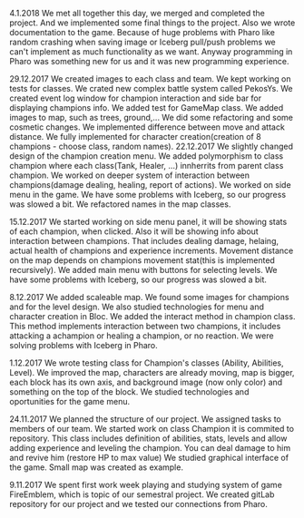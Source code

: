 4.1.2018
    We met all together this day, we merged and completed the project. And we implemented some final things to the project. Also we wrote documentation to the game.
    Because of huge problems with Pharo like random crashing when saving image or Iceberg pull/push problems we can't implement as much functionality as we want.
    Anyway programming in Pharo was something new for us and it was new programming experience.

29.12.2017
    We created images to each class and team. We kept working on tests for classes.
    We crated new complex battle system called PekosYs. We created event log window for champion interaction and side bar for displaying champions info.
    We added test for GameMap class. We added images to map, such as trees, ground,... We did some refactoring and some cosmetic changes.
    We implemented difference between move and attack distance. We fully implemented for character creation(creation of 8 champions - choose class, random names).
22.12.2017
    We slightly changed design of the champion creation menu. We added polymorphism to class champion where each class(Tank, Healer, ...) innherrits from parent class champion.
    We worked on deeper system of interaction between champions(damage dealing, healing, report of actions). We worked on side menu in the game. 
    We have some problems with Iceberg, so our progress was slowed a bit. We refactored names in the map classes. 

15.12.2017
    We started working on side menu panel, it will be showing stats of each champion, when clicked. Also it will be showing info about interaction between champions.
    That includes dealing damage, helaing, actual health of champions and experience increments.
    Movement distance on the map depends on champions movement stat(this is implemented recursively). We added main menu with buttons for selecting levels. 
    We have some problems with Iceberg, so our progress was slowed a bit.

8.12.2017
    We added scaleable map. We found some images for champions and for the level design. We also studied technologies for menu and character creation in Bloc.
    We added the interact method in champion class. This method implements interaction between two champions, it includes attacking a achampion or healing a champion, or no reaction. We were solving problems with Iceberg in Pharo.
    
1.12.2017
    We wrote testing class for Champion's classes (Ability, Abilities, Level). 
    We improved the map, characters are already moving, map is bigger, each block has its own axis, and background image (now only color) and something on the top of the block.
    We studied technologies and oportunities for the game menu.     

24.11.2017
    We planned the structure of our project. We assigned tasks to members of our team.
    We started work on class Champion it is commited to repository. This class includes definition of abilities, stats, levels and allow adding experience and leveling the champion.
    You can deal damage to him and revive him (restore HP to max value)
    We studied graphical interface of the game. Small map was created as example.

9.11.2017
    We spent first work week playing and studying system of game FireEmblem, which is topic of our semestral project. 
    We created gitLab repository for our project and we tested our connections from Pharo.
    